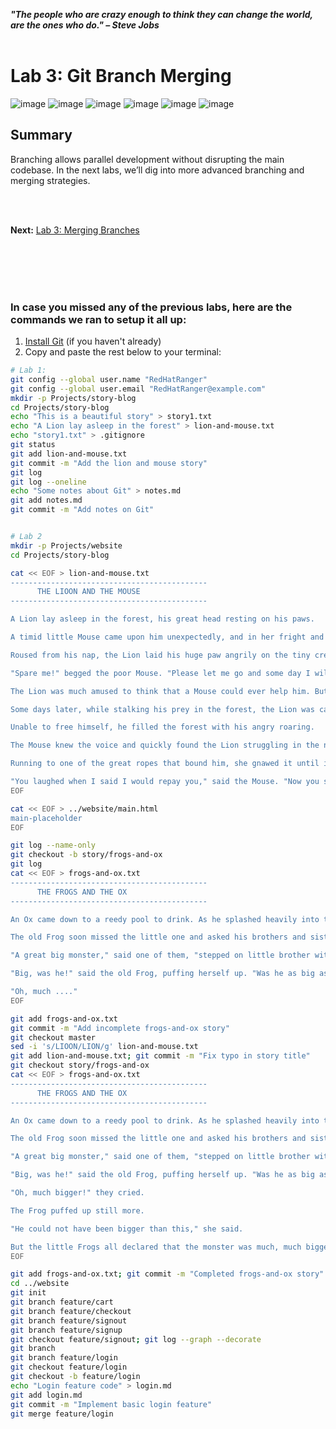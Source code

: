 ***"The people who are crazy enough to think they can change the world, are the ones who do." – Steve Jobs***
<br><br>


# Lab 3: Git Branch Merging
![image](https://github.com/user-attachments/assets/96f8b44f-7075-47b9-a7ac-386407474fd9) ![image](https://github.com/user-attachments/assets/073d11f1-f7d7-4c5b-87aa-acc8de59a32c) ![image](https://github.com/user-attachments/assets/eb99e756-4957-4df7-8118-b4c72041ceed) ![image](https://github.com/user-attachments/assets/b9e58837-9866-4150-8db0-aef1a08b64b9) ![image](https://github.com/user-attachments/assets/42a359c2-14a2-4895-80aa-7473f4366fd7) ![image](https://github.com/user-attachments/assets/ef80e53d-b661-4295-9518-7961cba71d47) 











## Summary
Branching allows parallel development without disrupting the main codebase. In the next labs, we’ll dig into more advanced branching and merging strategies.

<br><br>

**Next:** [Lab 3: Merging Branches](03_git_branch_merging.md)



<br><br><br><br>
### In case you missed any of the previous labs, here are the commands we ran to setup it all up:
1. [Install Git](https://github.com/RedHatRanger/Git101/blob/main/labs/01_git_setup_and_basic_workflows.md#i-install-git) (if you haven't already)
2. Copy and paste the rest below to your terminal:

```bash
# Lab 1:
git config --global user.name "RedHatRanger"
git config --global user.email "RedHatRanger@example.com"
mkdir -p Projects/story-blog
cd Projects/story-blog
echo "This is a beautiful story" > story1.txt
echo "A Lion lay asleep in the forest" > lion-and-mouse.txt
echo "story1.txt" > .gitignore
git status
git add lion-and-mouse.txt
git commit -m "Add the lion and mouse story"
git log
git log --oneline
echo "Some notes about Git" > notes.md
git add notes.md
git commit -m "Add notes on Git"


# Lab 2
mkdir -p Projects/website
cd Projects/story-blog

cat << EOF > lion-and-mouse.txt
--------------------------------------------
      THE LIOON AND THE MOUSE
--------------------------------------------

A Lion lay asleep in the forest, his great head resting on his paws.

A timid little Mouse came upon him unexpectedly, and in her fright and haste to get away, ran across the Lion's nose.

Roused from his nap, the Lion laid his huge paw angrily on the tiny creature to kill her.

"Spare me!" begged the poor Mouse. "Please let me go and some day I will surely repay you."

The Lion was much amused to think that a Mouse could ever help him. But he was generous and finally let the Mouse go.

Some days later, while stalking his prey in the forest, the Lion was caught in the toils of a hunter's net.

Unable to free himself, he filled the forest with his angry roaring.

The Mouse knew the voice and quickly found the Lion struggling in the net.

Running to one of the great ropes that bound him, she gnawed it until it parted, and soon the Lion was free.

"You laughed when I said I would repay you," said the Mouse. "Now you see that even a Mouse can help a Lion."
EOF

cat << EOF > ../website/main.html 
main-placeholder
EOF

git log --name-only
git checkout -b story/frogs-and-ox
git log
cat << EOF > frogs-and-ox.txt
--------------------------------------------
      THE FROGS AND THE OX
--------------------------------------------

An Ox came down to a reedy pool to drink. As he splashed heavily into the water, he crushed a young Frog into the mud.

The old Frog soon missed the little one and asked his brothers and sisters what had become of him.

"A great big monster," said one of them, "stepped on little brother with one of his huge feet!"

"Big, was he!" said the old Frog, puffing herself up. "Was he as big as this?"

"Oh, much ...."
EOF

git add frogs-and-ox.txt
git commit -m "Add incomplete frogs-and-ox story"
git checkout master
sed -i 's/LIOON/LION/g' lion-and-mouse.txt
git add lion-and-mouse.txt; git commit -m "Fix typo in story title"
git checkout story/frogs-and-ox
cat << EOF > frogs-and-ox.txt
--------------------------------------------
      THE FROGS AND THE OX
--------------------------------------------

An Ox came down to a reedy pool to drink. As he splashed heavily into the water, he crushed a young Frog into the mud.

The old Frog soon missed the little one and asked his brothers and sisters what had become of him.

"A great big monster," said one of them, "stepped on little brother with one of his huge feet!"

"Big, was he!" said the old Frog, puffing herself up. "Was he as big as this?"

"Oh, much bigger!" they cried.

The Frog puffed up still more.

"He could not have been bigger than this," she said.

But the little Frogs all declared that the monster was much, much bigger and the old Frog kept puffing herself out more and more until, all at once, she burst.
EOF

git add frogs-and-ox.txt; git commit -m "Completed frogs-and-ox story"
cd ../website
git init
git branch feature/cart
git branch feature/checkout
git branch feature/signout
git branch feature/signup
git checkout feature/signout; git log --graph --decorate
git branch
git branch feature/login
git checkout feature/login
git checkout -b feature/login
echo "Login feature code" > login.md
git add login.md
git commit -m "Implement basic login feature"
git merge feature/login
```
